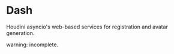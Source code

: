 # Dash
Houdini asyncio's web-based services for registration and avatar generation.


warning: incomplete.
